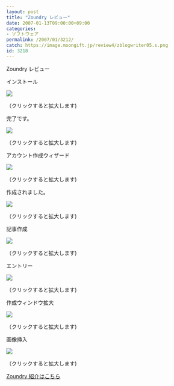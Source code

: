 ```yaml
---
layout: post
title: "Zoundry レビュー"
date: 2007-01-13T09:00:00+09:00
categories:
- ソフトウェア
permalink: /2007/01/3212/
catch: https://image.moongift.jp/review4/zblogwriter05.s.png
id: 3218
---
```

Zoundry レビュー  
<!--more-->

インストール

  

[![](https://image.moongift.jp/review4/zblogwriter01.s.png)](https://image.moongift.jp/review4/zblogwriter01.png)  
  
（クリックすると拡大します)

  

完了です。

  

[![](https://image.moongift.jp/review4/zblogwriter02.s.png)](https://image.moongift.jp/review4/zblogwriter02.png)  
  
（クリックすると拡大します)

  

アカウント作成ウィザード

  

[![](https://image.moongift.jp/review4/zblogwriter03.s.png)](https://image.moongift.jp/review4/zblogwriter03.png)  
  
（クリックすると拡大します)

  

作成されました。

  

[![](https://image.moongift.jp/review4/zblogwriter04.s.png)](https://image.moongift.jp/review4/zblogwriter04.png)  
  
（クリックすると拡大します)

  

記事作成

  

[![](https://image.moongift.jp/review4/zblogwriter05.s.png)](https://image.moongift.jp/review4/zblogwriter05.png)  
  
（クリックすると拡大します)

  

エントリー

  

[![](https://image.moongift.jp/review4/zblogwriter06.s.png)](https://image.moongift.jp/review4/zblogwriter06.png)  
  
（クリックすると拡大します)

  

作成ウィンドウ拡大

  

[![](https://image.moongift.jp/review4/zblogwriter07.s.png)](https://image.moongift.jp/review4/zblogwriter07.png)  
  
（クリックすると拡大します)

  

画像挿入

  

[![](https://image.moongift.jp/review4/zblogwriter09.s.png)](https://image.moongift.jp/review4/zblogwriter09.png)  
  
（クリックすると拡大します)

  

[Zoundry 紹介はこちら](http://fw.moongift.jp/intro/i-3207.html)

